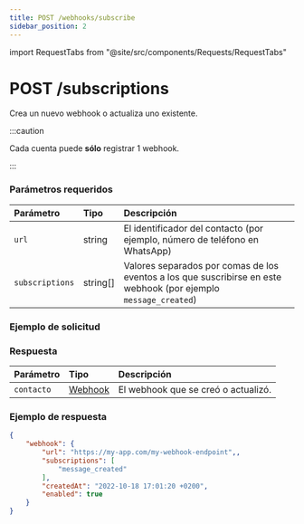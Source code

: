 ```yaml
---
title: POST /webhooks/subscribe
sidebar_position: 2
---
```


import RequestTabs from "@site/src/components/Requests/RequestTabs"

# POST /subscriptions

Crea un nuevo webhook o actualiza uno existente.

:::caution

Cada cuenta puede **sólo** registrar 1 webhook.

:::

### Parámetros requeridos

| Parámetro      | Tipo     | Descripción                                                                             |
| :------------- | :------- | :-------------------------------------------------------------------------------------- |
| `url`          | string   | El identificador del contacto (por ejemplo, número de teléfono en WhatsApp)              |
| `subscriptions`| string[] | Valores separados por comas de los eventos a los que suscribirse en este webhook (por ejemplo `message_created`) |

### Ejemplo de solicitud

<RequestTabs endpoint='webhooks_api' request="post_webhooks_subscribe"/>

### Respuesta

| Parámetro | Tipo                                           | Descripción                                 |
| :-------- | :--------------------------------------------- | :------------------------------------------ |
| `contacto`| [Webhook](/api/reference/object_types/webhook)| El webhook que se creó o actualizó.         |

### Ejemplo de respuesta

```json title=response.json
{
    "webhook": {
        "url": "https://my-app.com/my-webhook-endpoint",,
        "subscriptions": [
            "message_created"
        ],
        "createdAt": "2022-10-18 17:01:20 +0200",
        "enabled": true
    }
}
```